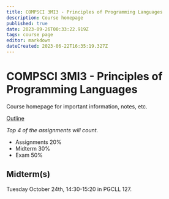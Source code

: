 ```yaml
---
title: COMPSCI 3MI3 - Principles of Programming Languages
description: Course homepage
published: true
date: 2023-09-26T00:33:22.919Z
tags: course page
editor: markdown
dateCreated: 2023-06-22T16:35:19.327Z
---
```


# COMPSCI 3MI3 - Principles of Programming Languages

Course homepage for important information, notes, etc.

[Outline](https://www.cas.mcmaster.ca/~carette/CS3MI3/F2023/index.html)

*Top 4 of the assignments will count.*

- Assignments 20%
- Midterm 30%
- Exam 50%

## Midterm(s)
Tuesday October 24th, 14:30-15:20 in PGCLL 127.

